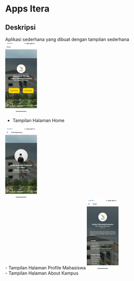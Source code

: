 # Apps Itera 

## Deskripsi 
Aplikasi sederhana yang dibuat dengan tampilan sederhana 
<br>
<img src="./Apps-Screenshoot/Screen-1.jpg" width="20%">
- Tampilan Halaman Home 
<img src="./Apps-Screenshoot/Screen-2.jpg" width="20%">
<br>
- Tampilan Halaman Profile Mahasiswa
<img src="./Apps-Screenshoot/Screen-3.jpg" width="20%">
<br>
- Tampilan Halaman About Kampus
